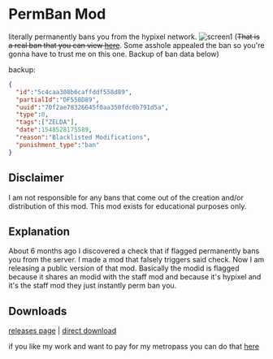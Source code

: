 # PermBan Mod
literally permanently bans you from the hypixel network.
![screen1](http://sqg.cx/hi3y.png)
(<del>That is a real ban that you can view [here](https://hypixel.net/api/account/punishment?type=ban&id=DF558D89&player_uuid=70f2ae78326645f0aa350fdc0b791d5a)</del>. Some asshole appealed the ban so you're gonna have to trust me on this one. Backup of ban data below)

backup: 
```json
{
  "id":"5c4caa308b6caffddf558d89",
  "partialId":"DF558D89",
  "uuid":"70f2ae78326645f0aa350fdc0b791d5a",
  "type":0,
  "tags":["ZELDA"],
  "date":1548528175589,
  "reason":"Blacklisted Modifications",
  "punishment_type":"ban"
}
```
## Disclaimer
I am not responsible for any bans that come out of the creation and/or distribution of this mod.
This mod exists for educational purposes only.
## Explanation
About 6 months ago I discovered a check that if flagged permanently bans you from the server.
I made a mod that falsely triggers said check.  Now I am releasing a public version of that mod.
Basically the modid is flagged because it shares an modid with the staff mod and because it's hypixel and it's the staff mod they just instantly perm ban you.

## Downloads
[releases page](https://github.com/Sqwak/PermBanMod/releases) | [direct download](https://cdn.discordapp.com/attachments/257189951479873537/538846757602328578/PermBan-2.0.1.jar) 

if you like my work and want to pay for my metropass you can do that [here](https://www.paypal.me/sqwak)
